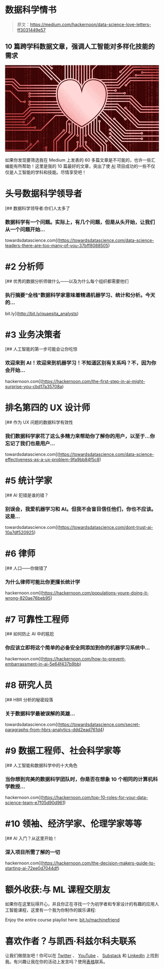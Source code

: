 # 数据科学情书

> 原文：<https://medium.com/hackernoon/data-science-love-letters-ff3031449e57>

## 10 篇跨学科数据文章，强调人工智能对多样化技能的需求

![](img/0bfdec6bd87de4a0a30764ba2daa8ebe.png)

如果你发现要筛选我在 Medium 上发表的 60 多篇文章是不可能的，也许一些汇编能有所帮助！这里是我的 10 篇最好的文章，突出了使 [AI](http://bit.ly/quaesita_emperor) 项目成功的一些不仅仅是人工智能的学科和技能。尽情享受吧！

# 头号数据科学领导者

[](https://towardsdatascience.com/data-science-leaders-there-are-too-many-of-you-37bff8088505) [## 数据科学领导者:你们人太多了

### 数据科学有一个问题。实际上，有几个问题，但是从头开始，让我们从一个问题开始…

towardsdatascience.com](https://towardsdatascience.com/data-science-leaders-there-are-too-many-of-you-37bff8088505) 

# #2 分析师

[](http://bit.ly/quaesita_analysts) [## 优秀的数据分析师做什么——以及为什么每个组织都需要他们

### 执行摘要“全栈”数据科学家意味着精通机器学习、统计和分析。今天的…

bit.ly](http://bit.ly/quaesita_analysts) 

# #3 业务决策者

[](https://hackernoon.com/the-first-step-in-ai-might-surprise-you-cbd17a35708a) [## 人工智能的第一步可能会让你吃惊

### 欢迎来到 AI！欢迎来到机器学习！不知道区别有关系吗？不，因为你会开始…

hackernoon.com](https://hackernoon.com/the-first-step-in-ai-might-surprise-you-cbd17a35708a) 

# 排名第四的 UX 设计师

[](https://towardsdatascience.com/data-science-effectiveness-as-a-ux-problem-9fa9bb84f5c8) [## 作为 UX 问题的数据科学有效性

### 我们数据科学家花了这么多精力来帮助你了解你的用户，以至于…你忘记了我们也是用户…

towardsdatascience.com](https://towardsdatascience.com/data-science-effectiveness-as-a-ux-problem-9fa9bb84f5c8) 

# #5 统计学家

[](https://towardsdatascience.com/dont-trust-ai-10a7df520925) [## AI 犯错是谁的错？

### 别误会，我爱机器学习和 AI。但我不会盲目信任他们，你也不应该。这是…

towardsdatascience.com](https://towardsdatascience.com/dont-trust-ai-10a7df520925) 

# #6 律师

[](https://hackernoon.com/populations-youre-doing-it-wrong-820ae76beb95) [## 人口——你做错了

### 为什么律师可能比你更擅长统计学

hackernoon.com](https://hackernoon.com/populations-youre-doing-it-wrong-820ae76beb95) 

# #7 可靠性工程师

[](https://hackernoon.com/how-to-prevent-embarrassment-in-ai-5e64f437b9bb) [## 如何防止 AI 中的尴尬

### 你应该立即将这个简单的必备安全网添加到你的机器学习系统中…

hackernoon.com](https://hackernoon.com/how-to-prevent-embarrassment-in-ai-5e64f437b9bb) 

# #8 研究人员

[](https://towardsdatascience.com/secret-paragraphs-from-hbrs-analytics-ddd2ead761d4) [## HBR 分析的秘密段落

### 关于数据科学最被误解的英雄…

towardsdatascience.com](https://towardsdatascience.com/secret-paragraphs-from-hbrs-analytics-ddd2ead761d4) 

# #9 数据工程师、社会科学家等

[](https://hackernoon.com/top-10-roles-for-your-data-science-team-e7f05d90d961) [## 人工智能和数据科学中的十大角色

### 当你想到完美的数据科学团队时，你是否在想象 10 个相同的计算机科学教授…

hackernoon.com](https://hackernoon.com/top-10-roles-for-your-data-science-team-e7f05d90d961) 

# #10 领袖、经济学家、伦理学家等等

[](https://hackernoon.com/the-decision-makers-guide-to-starting-ai-72ee0d7044df) [## AI 入门？从这里开始！

### 深入项目所需了解的一切

hackernoon.com](https://hackernoon.com/the-decision-makers-guide-to-starting-ai-72ee0d7044df) 

# 额外收获:与 ML 课程交朋友

如果你在这里玩得开心，并且你正在寻找一个为初学者和专家设计的有趣的应用人工智能课程，这里有一个我为你制作的娱乐课程:

Enjoy the entire course playlist here: [bit.ly/machinefriend](http://bit.ly/machinefriend)

# 喜欢作者？与凯西·科兹尔科夫联系

让我们做朋友吧！你可以在 [Twitter](https://twitter.com/quaesita) 、 [YouTube](https://www.youtube.com/channel/UCbOX--VOebPe-MMRkatFRxw) 、 [Substack](http://decision.substack.com) 和 [LinkedIn](https://www.linkedin.com/in/kozyrkov/) 上找到我。有兴趣让我在你的活动上发言吗？使用[表格](http://bit.ly/makecassietalk)联系。